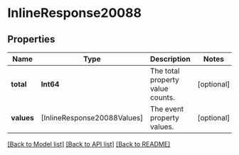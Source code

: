 # InlineResponse20088

## Properties
Name | Type | Description | Notes
------------ | ------------- | ------------- | -------------
**total** | **Int64** | The total property value counts. | [optional] 
**values** | [InlineResponse20088Values] | The event property values. | [optional] 

[[Back to Model list]](../README.md#documentation-for-models) [[Back to API list]](../README.md#documentation-for-api-endpoints) [[Back to README]](../README.md)


